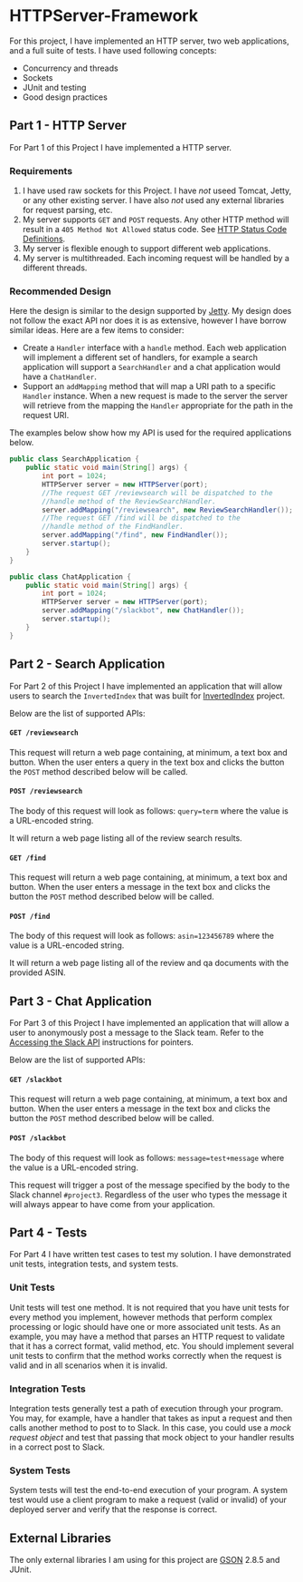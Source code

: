 HTTPServer-Framework
=======================================

For this project, I have implemented an HTTP server, two web applications, and a full suite of tests. I have used following concepts:

- Concurrency and threads
- Sockets
- JUnit and testing
- Good design practices

## Part 1 - HTTP Server

For Part 1 of this Project I have implemented a HTTP server. 

### Requirements

1. I have used raw sockets for this Project. I have *not* useed Tomcat, Jetty, or any other existing server. I have also *not* used any external libraries for request parsing, etc.
2. My server supports `GET` and `POST` requests. Any other HTTP method will result in a `405 Method Not Allowed` status code. See [HTTP Status Code Definitions](https://www.w3.org/Protocols/rfc2616/rfc2616-sec10.html). 
3. My server is flexible enough to support different web applications. 
4. My server is multithreaded. Each incoming request will be handled by a different threads.

### Recommended Design

Here the design is similar to the design supported by [Jetty](https://www.eclipse.org/jetty/documentation/9.4.12.v20180830/). My design does not follow the exact API nor does it is as extensive, however I have borrow similar ideas. Here are a few items to consider:

- Create a `Handler` interface with a `handle` method. Each web application will implement a different set of handlers, for example a search application will support a `SearchHandler` and a chat application would have a `ChatHandler`. 
- Support an `addMapping` method that will map a URI path to a specific `Handler` instance. When a new request is made to the server the server will retrieve from the mapping the `Handler` appropriate for the path in the request URI.

The examples below show how my API is used for the required applications below.


```java
public class SearchApplication {
	public static void main(String[] args) {
		int port = 1024;
		HTTPServer server = new HTTPServer(port);
		//The request GET /reviewsearch will be dispatched to the 
		//handle method of the ReviewSearchHandler.
		server.addMapping("/reviewsearch", new ReviewSearchHandler());
		//The request GET /find will be dispatched to the 
		//handle method of the FindHandler.
		server.addMapping("/find", new FindHandler());
		server.startup();
	}
}

```

```java
public class ChatApplication {
	public static void main(String[] args) {
		int port = 1024;
		HTTPServer server = new HTTPServer(port);
		server.addMapping("/slackbot", new ChatHandler());
		server.startup();
	}
}

```

## Part 2 - Search Application

For Part 2 of this Project I have implemented an application that will allow users to search the `InvertedIndex` that was built for [InvertedIndex](https://github.com/kedarkhetia/InvertedIndex) project. 

Below are the list of supported APIs:

#### `GET /reviewsearch`

This request will return a web page containing, at minimum, a text box and button. When the user enters a query in the text box and clicks the button the `POST` method described below will be called.

#### `POST /reviewsearch`

The body of this request will look as follows: `query=term` where the value is a URL-encoded string.

It will return a web page listing all of the review search results.

#### `GET /find`

This request will return a web page containing, at minimum, a text box and button. When the user enters a message in the text box and clicks the button the `POST` method described below will be called.

#### `POST /find`

The body of this request will look as follows: `asin=123456789` where the value is a URL-encoded string.

It will return a web page listing all of the review and qa documents with the provided ASIN.

## Part 3 - Chat Application

For Part 3 of this Project I have implemented an application that will allow a user to anonymously post a message to the Slack team. Refer to the [Accessing the Slack API](slack.md) instructions for pointers.

Below are the list of supported APIs:

#### `GET /slackbot`

This request will return a web page containing, at minimum, a text box and button. When the user enters a message in the text box and clicks the button the `POST` method described below will be called.

#### `POST /slackbot`

The body of this request will look as follows: `message=test+message` where the value is a URL-encoded string.

This request will trigger a post of the message specified by the body to the Slack channel `#project3`. Regardless of the user who types the message it will always appear to have come from your application.

## Part 4 - Tests

For Part 4 I have written test cases to test my solution. I have demonstrated unit tests, integration tests, and system tests.

### Unit Tests

Unit tests will test one method. It is not required that you have unit tests for every method you implement, however methods that perform complex processing or logic should have one or more associated unit tests. As an example, you may have a method that parses an HTTP request to validate that it has a correct format, valid method, etc. You should implement several unit tests to confirm that the method works correctly when the request is valid and in all scenarios when it is invalid.

### Integration Tests

Integration tests generally test a path of execution through your program. You may, for example, have a handler that takes as input a request and then calls another method to post to to Slack. In this case, you could use a *mock request object* and test that passing that mock object to your handler results in a correct post to Slack.

### System Tests

System tests will test the end-to-end execution of your program. A system test would use a client program to make a request (valid or invalid) of your deployed server and verify that the response is correct.

## External Libraries

The only external libraries I am using for this project are [GSON](https://github.com/google/gson) 2.8.5 and JUnit.
